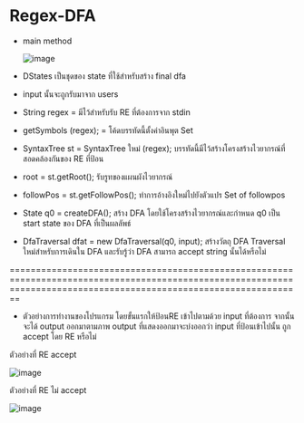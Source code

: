 # Regex-DFA
- main method

   ![image](https://user-images.githubusercontent.com/78334486/219798420-e633234e-8e53-4bfc-b42a-98bd7a07b42a.png)



- DStates เป็นชุดของ state ที่ใช้สำหรับสร้าง final dfa 
- input นั้นจะถูกรับมาจาก users
- String regex = มีไว้สำหรับรับ RE ที่ต้องการจาก stdin
- getSymbols (regex); = โค้ดบรรทัดนี้ตั้งค่าอินพุต Set
- SyntaxTree st = SyntaxTree ใหม่ (regex); บรรทัดนี้มีไว้สร้างโครงสร้างไวยากรณ์ที่สอดคล้องกันของ RE ที่ป้อน
- root = st.getRoot(); รับรูทของแผนผังไวยากรณ์
- followPos = st.getFollowPos(); ทำการอ้างอิงใหม่ไปยังตัวแปร Set of followpos
- State q0 = createDFA();  สร้าง DFA โดยใช้โครงสร้างไวยากรณ์และกำหนด q0 เป็น start state ของ DFA ที่เป็นผลลัพธ์
- DfaTraversal dfat = new DfaTraversal(q0, input); สร้างวัตถุ DFA Traversal ใหม่สำหรับการเดินใน DFA และรับรู้ว่า DFA สามารถ accept string นั้นได้หรือไม่

====================================================================================================================================================================

- ตัวอย่างการทำงานของโปรแกรม โดยขั้นแรกให้ป้อนRE เข้าไปตามด้วย input ที่ต้องการ จากนั้นจะได้ output ออกมาตามภาพ                                                                       output ที่แสดงออกมาจะบ่งออกว่า input ที่ป้อนเข้าไปนั้น ถูก accept โดย RE หรือไม่

ตัวอย่างที่ RE accept

![image](https://user-images.githubusercontent.com/78334486/219796851-1618cc8f-b064-4d92-acd7-17e51a29fbfd.png) 


ตัวอย่างที่ RE ไม่ accept


![image](https://user-images.githubusercontent.com/78334486/219797708-d78c977e-1176-4f21-8e43-53bd941eca2d.png)



